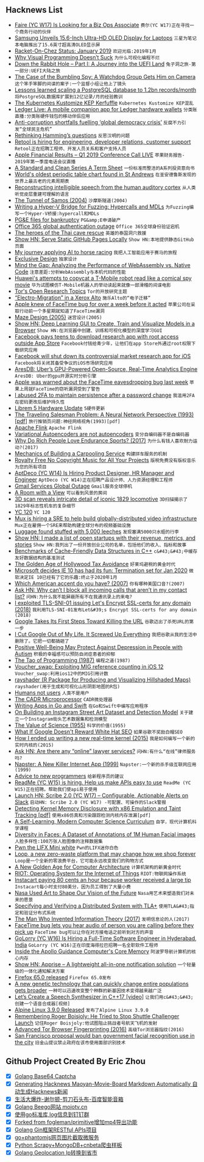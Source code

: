 ## Hacknews List


- [Faire (YC W17) Is Looking for a Biz Ops Associate](https://boards.greenhouse.io/indigofair/jobs/4116753002?gh_jid=4116753002)  `费尔(YC W17)正在寻找一个商务行动的伙伴`
- [Samsung Unveils 15.6-Inch Ultra-HD OLED Display for Laptops](https://www.anandtech.com/show/13896/samsung-unveils-15-6-inch-ultra-hd-oled-display-for-laptops)  `三星为笔记本电脑推出了15.6英寸超高清OLED显示屏`
- [Racket-On-Chez Status: January 2019](https://blog.racket-lang.org/2019/01/racket-on-chez-status.html)  `欢迎光临:2019年1月`
- [Why Visual Programming Doesn’t Suck](https://blog.statebox.org/why-visual-programming-doesnt-suck-2c1ece2a414e)  `为什么可视化编程不烂`
- [Down the Rabbit Hole – Part I: A Journey into the UEFI Land](https://erfur.github.io/down_the_rabbit_hole_pt1/)  `兔子洞之旅-第一部分:UEFI大陆之旅`
- [The Case of the Bumbling Spy: A Watchdog Group Gets Him on Camera](https://www.nytimes.com/2019/01/28/world/black-cube-nso-citizen-lab-intelligence.html)  `这个笨手笨脚的间谍的案子:一个监督小组让他上了镜头`
- [Lessons learned scaling a PostgreSQL database to 1.2bn records/month](https://medium.com/@gajus/lessons-learned-scaling-postgresql-database-to-1-2bn-records-month-edc5449b3067)  `将PostgreSQL数据库扩展到12亿记录/月的经验教训`
- [The Kubernetes Kustomize KEP Kerfuffle](https://gravitational.com/blog/kubernetes-kustomize-kep-kerfuffle/)  `Kubernetes Kustomize KEP混乱`
- [Ledger Live: A mobile companion app for Ledger hardware wallets](https://github.com/LedgerHQ/ledger-live-mobile)  `分类账直播:分类账硬件钱包的移动伴侣应用`
- [Anti-corruption shortfalls fuelling ‘global democracy crisis’](https://www.politico.eu/article/corruption-europe-shortfalls-fuelling-global-democracy-crisis/)  `反腐不力引发“全球民主危机”`
- [Rethinking Hamming’s questions](https://lemire.me/blog/2019/01/29/rethinking-hammings-questions/)  `反思汉明的问题`
- [Retool is hiring for engineering, developer relations, customer support](item?id=19029624)  `Retool正在招聘工程师、开发人员关系和客户支持人员`
- [Apple Financial Results – Q1 2019 Conference Call LIVE](https://www.apple.com/investor/earnings-call/)  `苹果财务报告- 2019年第一季度电话会议直播`
- [A Standard and Clean Series A Term Sheet](https://blog.ycombinator.com/a-standard-and-clean-series-a-term-sheet/)  `一份标准而整洁的A系列投资意向书`
- [World&#39;s oldest periodic table chart found in St Andrews](https://news.st-andrews.ac.uk/archive/worlds-oldest-periodic-table-chart-found-in-st-andrews/)  `在圣安德鲁斯发现的世界上最古老的元素周期表`
- [Reconstructing intelligible speech from the human auditory cortex](http://naplab.ee.columbia.edu/reconstruction.html)  `从人类听觉皮层重建可理解的语言`
- [The Tunnel of Samos (2004)](https://fermatslibrary.com/s/the-tunnel-of-samos#email-newsletter)  `沙摩斯隧道(2004)`
- [Writing a Hyper-V Bridge for Fuzzing: Hypercalls and MDLs](http://www.alex-ionescu.com/?p=471)  `为Fuzzing编写一个Hyper-V桥接:hypercall和MDLs`
- [PG&amp;E files for bankruptcy](https://www.latimes.com/business/la-fi-pge-bankruptcy-filing-20190129-story.html)  `PG&amp;E申请破产`
- [Office 365 global authentication outage](https://status.office365.com/)  `Office 365全球身份验证宕机`
- [The heroes of the Thai cave rescue](https://www.macleans.ca/thai-cave-rescue-heroes/)  `英雄的泰国洞穴救援`
- [Show HN: Serve Static GitHub Pages Locally](https://github.com/CurtisLusmore/ghp)  `Show HN:本地提供静态GitHub页面`
- [My journey applying AI to horse racing](https://towardsdatascience.com/applying-ai-to-horse-racing-e3632a7e7c92)  `我把人工智能应用于赛马的旅程`
- [Exclusive Design](https://exclusive-design.vasilis.nl/)  `独家设计`
- [Mind the Gap: Analyzing the Performance of WebAssembly vs. Native Code](https://arxiv.org/abs/1901.09056)  `注意差距:分析WebAssembly与本机代码的性能`
- [Huawei&#39;s attempts to copycat a T-Mobile robot read like a comical spy movie](https://www.businessinsider.com/us-indictment-against-huawei-t-mobile-reads-spy-movie-2019-1)  `华为试图模仿T-Mobile机器人的举动读起来就像一部滑稽的间谍电影`
- [Tor&#39;s Open Research Topics](https://blog.torproject.org/tors-open-research-topics-2018-edition)  `Tor的开放研究主题`
- [“Electro-Migration” in a Xerox Alto](https://engblg.livingcomputers.org/index.php/2019/01/21/xerox-alto-interesting-issue/)  `施乐Alto的“电子迁移”`
- [Apple knew of FaceTime bug for over a week before it acted](https://www.nytimes.com/2019/01/29/technology/facetime-glitch-apple.html)  `苹果公司在采取行动前一个多星期就知道了FaceTime漏洞`
- [Maze Design (2005)](http://www.cgl.uwaterloo.ca/csk/projects/mazes/)  `迷宫设计(2005)`
- [Show HN: Deep Learning GUI to Create, Train and Visualize Models in a Browser](https://beta.aifiddle.io/)  `Show HN:在浏览器中创建、训练和可视化模型的深度学习GUI`
- [Facebook pays teens to download research app with root access outside App Store](https://techcrunch.com/2019/01/29/facebook-project-atlas/)  `Facebook付钱给青少年，让他们在app Store外通过root权限下载研究应用`
- [Facebook will shut down its controversial market research app for iOS](https://www.theverge.com/facebook/2019/1/30/18203349/facebook-research-app-apple-shutdown)  `Facebook将关闭其备受争议的iOS市场研究应用`
- [AresDB: Uber’s GPU-Powered Open-Source, Real-Time Analytics Engine](https://eng.uber.com/aresdb/)  `AresDB: Uber的gpu开源实时分析引擎`
- [Apple was warned about the FaceTime eavesdropping bug last week](https://www.theverge.com/2019/1/29/18202398/apple-facetime-bug-warned-eavesdropping)  `苹果上周就FaceTime的窃听漏洞受到了警告`
- [I abused 2FA to maintain persistence after a password change](https://medium.com/@lukeberner/7e3f455b71a1)  `我滥用2FA在密码更改后维护持久性`
- [Librem 5 Hardware Update](https://puri.sm/posts/librem-5-hardware-update/)  `5硬件更新`
- [The Traveling Salesman Problem: A Neural Network Perspective (1993) [pdf]](http://www.iro.umontreal.ca/~dift6751/paper_potvin_nn_tsp.pdf)  `旅行推销员问题:神经网络视角(1993)[pdf]`
- [Apache Flink](https://github.com/apache/flink)  `Apache Flink`
- [Variational Autoencoders are not autoencoders](http://paulrubenstein.co.uk/variational-autoencoders-are-not-autoencoders/)  `变分自编码器不是自编码器`
- [Why Do Rich People Love Endurance Sports? (2017)](https://www.outsideonline.com/2229791/why-are-most-endurance-athletes-rich/)  `为什么有钱人喜欢耐力运动?(2017)`
- [Mechanics of Building a Carpooling Service](https://sysadmincasts.com/episodes/51-mechanics-of-building-a-carpooling-service-introduction)  `构建拼车服务的机制`
- [Royalty Free No Copyright Music for All Your Projects](https://www.wowa.me)  `版税免费没有版权音乐为您的所有项目`
- [AptDeco (YC W14) Is Hiring Product Designer, HR Manager and Engineer](https://www.aptdeco.com/jobs)  `AptDeco (YC W14)正在招聘产品设计师、人力资源经理和工程师`
- [Gmail Services Global Outage](https://outage.report/gmail)  `Gmail服务全球停机`
- [A Room with a View](http://bit-player.org/2019/a-room-with-a-view)  `可以看到风景的房间`
- [3D scan reveals intricate detail of iconic 1829 locomotive](https://www.sciencemuseum.org.uk/about-us/press-office/3d-scan-reveals-intricate-detail-iconic-locomotive)  `3D扫描揭示了1829年标志性机车的复杂细节`
- [YC 120](https://blog.ycombinator.com/yc-120/)  `YC 120`
- [Mux is hiring a SRE to help build globally-distributed video infrastructure](https://boards.greenhouse.io/mux/jobs/4195729002)  `Mux正在雇佣一个SRE来帮助构建全球分布的视频基础设施`
- [Luggage found stuffed with 5,000 leeches](https://www.nationalgeographic.com/animals/2019/01/airport-luggage-stuffed-with-leeches/)  `发现塞满5000只水蛭的行李`
- [Show HN: I made a list of open startups with their revenue, metrics, and stories](https://postmake.io/open)  `Show HN:我列出了一份开放创业公司的名单，包括他们的收入、指标和故事`
- [Benchmarks of Cache-Friendly Data Structures in C&#43;&#43;](https://tylerayoung.com/2019/01/29/benchmarks-of-cache-friendly-data-structures-in-c/)  `c&#43;&#43;中缓存友好数据结构的基准测试`
- [The Golden Age of Hollywood Tax Avoidance](https://www.bloomberg.com/opinion/articles/2019-01-29/hollywood-stars-didn-t-pay-90-percent-tax-they-created-loopholes)  `好莱坞避税的黄金时代`
- [Microsoft decides IE 10 has had its fun: Termination set for Jan 2020](https://www.theregister.co.uk/2019/01/29/microsoft_internet_explorer_10/)  `微软决定IE 10已经有了它的乐趣:终止于2020年1月`
- [Which American accent do you have? (2007)](http://www.youthink.com/quiz.cfm?obj_id=9827)  `你有哪种美国口音?(2007)`
- [Ask HN: Why can’t I block all incoming calls that aren’t in my contact list?](item?id=19031711)  `问HN:为什么我不能屏蔽所有不在我通讯录上的来电?`
- [I exploited TLS-SNI-01 issuing Let&#39;s Encrypt SSL-certs for any domain (2018)](https://labs.detectify.com/2018/01/12/how-i-exploited-acme-tls-sni-01-issuing-lets-encrypt-ssl-certs-for-any-domain-using-shared-hosting/)  `我利用TLS-SNI-01发布Let&#39;s Encrypt SSL-certs for any domain (2018)`
- [Google Takes Its First Steps Toward Killing the URL](https://www.wired.com/story/google-chrome-kill-url-first-steps/)  `谷歌迈出了杀死URL的第一步`
- [I Cut Google Out of My Life. It Screwed Up Everything](https://gizmodo.com/i-cut-google-out-of-my-life-it-screwed-up-everything-1830565500)  `我把谷歌从我的生活中删除了。它把一切都搞砸了`
- [Positive Well-Being May Protect Against Depression in People with Autism](https://onlinelibrary.wiley.com/doi/full/10.1002/aur.2064)  `积极的幸福感可以预防自闭症患者的抑郁`
- [The Tao of Programming (1987)](http://www.textfiles.com/100/taoprogram.pro)  `编程之道(1987)`
- [Voucher_swap: Exploiting MIG reference counting in iOS 12](https://googleprojectzero.blogspot.com/2019/01/voucherswap-exploiting-mig-reference.html?m=1)  `Voucher_swap:利用ios12中的MIG引用计数`
- [rayshader (R Package for Producing and Visualizing Hillshaded Maps)](https://www.rayshader.com/)  `rayshader(用于生成和可视化山形阴影地图的R包)`
- [Humans not users](https://johannesippen.com/2019/humans-not-users/)  `人类不是用户`
- [The CADR Microprocessor](https://lm-3.github.io/cadr.html)  `CADR微处理器`
- [Writing Apps in Go and Swift](https://youngdynasty.net/posts/writing-mac-apps-in-go/)  `在Go和Swift中编写应用程序`
- [On Building an Instagram Street Art Dataset and Detection Model](https://blog.floydhub.com/instagram-street-art/)  `关于建立一个Instagram街头艺术数据集和检测模型`
- [The Value of Science (1955)](https://fermatslibrary.com/s/the-value-of-science)  `科学的价值(1955)`
- [What If Google Doesn&#39;t Reward White Hat SEO](https://www.johnwdefeo.com/articles/future-of-white-hat-seo)  `如果谷歌不奖励白帽SEO`
- [How I ended up writing a new real-time kernel (2015)](https://dmitryfrank.com/articles/how_i_ended_up_writing_my_own_kernel)  `我是如何编写一个新的实时内核的(2015)`
- [Ask HN: Are there any “online” lawyer services?](item?id=19026014)  `问HN:有什么“在线”律师服务吗?`
- [Napster: A New Killer Internet App (1999)](https://evolt.org/node/564)  `Napster:一个新的杀手级互联网应用(1999)`
- [Advice to new programmers](http://olafurw.com/2019-01-27-programmer-advice/)  `给新程序员的建议`
- [ReadMe (YC W15) is hiring. Help us make APIs easy to use](http://readme.io/careers)  `ReadMe (YC W15)正在招聘。帮助我们使api易于使用`
- [Launch HN: Scribe 2.0 (YC W17) – Configurable, Actionable Alerts on Slack](item?id=19028449)  `启动HN: Scribe 2.0 (YC W17) -可配置、可操作的Slack警报`
- [Detecting Kernel Memory Disclosure with x86 Emulation and Taint Tracking [pdf]](https://j00ru.vexillium.org/papers/2018/bochspwn_reloaded.pdf)  `使用x86仿真和污染跟踪检测内核内存泄漏[pdf]`
- [A Self-Learning, Modern Computer Science Curriculum](https://functionalcs.github.io/curriculum/)  `自学，现代计算机科学课程`
- [Diversity in Faces: A Dataset of Annotations of 1M Human Facial images](https://www.research.ibm.com/artificial-intelligence/trusted-ai/diversity-in-faces/)  `人脸多样性:100万张人脸图像的注释数据集`
- [Pwn the LIFX Mini white](https://limitedresults.com/2019/01/pwn-the-lifx-mini-white/)  `Pwn的LIFX迷你白色`
- [Loop, a new zero-waste platform that may change how we shop forever](https://www.fastcompany.com/90296956/a-coalition-of-giant-brands-is-about-to-change-how-we-shop-forever-with-a-new-zero-waste-platform)  `Loop是一个全新的零浪费平台，它可能永远改变我们的购物方式`
- [A New Golden Age for Computer Architecture](https://cacm.acm.org/magazines/2019/2/234352-a-new-golden-age-for-computer-architecture/fulltext)  `计算机架构的新黄金时代`
- [RIOT: Operating System for the Internet of Things](http://riot-os.org/)  `RIOT:物联网操作系统`
- [Instacart paying 80 cents an hour because worker received a large tip](https://www.workingwa.org/instacart-eighty-cents)  `Instacart每小时支付80美分，因为员工得到了大量小费`
- [Nasa Used Art to Shape Our Vision of the Future](https://www.artsy.net/article/artsy-editorial-nasa-art-shape-vision-future)  `Nasa用艺术来塑造我们对未来的愿景`
- [Specifying and Verifying a Distributed System with TLA&#43;](https://jack-vanlightly.com/blog/2019/1/27/building-a-simple-distributed-system-formal-verification)  `使用TLA&#43;指定和验证分布式系统`
- [The Man Who Invented Information Theory (2017)](http://bostonreview.net/science-nature/tom-rutledge-man-who-invented-information-theory)  `发明信息论的人(2017)`
- [FaceTime bug lets you hear audio of person you are calling before they pick up](https://9to5mac.com/2019/01/28/facetime-bug-hear-audio/)  `FaceTime bug可以让你在对方接电话之前听到对方的声音`
- [GoLorry (YC W16) Is Hiring a Full-Time Software Engineer in Hyderabad, India](item?id=19033321)  `GoLorry (YC W16)正在印度海得拉巴招聘一名全职软件工程师`
- [Inside the Apollo Guidance Computer&#39;s Core Memory](http://www.righto.com/2019/01/inside-apollo-guidance-computers-core.html)  `阿波罗导航计算机的核心内存`
- [Show HN: Apprise – A lightweight all-in-one notification solution](https://github.com/caronc/apprise)  `一个轻量级的一体化通知解决方案`
- [Firefox 65.0 released](https://www.mozilla.org/en-US/firefox/65.0/releasenotes/)  `Firefox 65.0发布`
- [A new genetic technology that can quickly change entire populations gets broader](http://nautil.us/issue/68/context/gene-drives-reach-mammals)  `一种可以迅速改变整个种群的新基因技术变得越来越广泛`
- [Let’s Create a Speech Synthesizer in C&#43;&#43;17 [video]](https://www.youtube.com/watch?v=Jcymn3RGkF4)  `让我们用c&#43;&#43;创建一个语音合成器[视频]`
- [Alpine Linux 3.9.0 Released](https://alpinelinux.org/posts/Alpine-3.9.0-released.html)  `发布了Alpine Linux 3.9.0`
- [Remembering Roger Boisjoly: He Tried to Stop Shuttle Challenger Launch](https://www.npr.org/sections/thetwo-way/2012/02/06/146490064/remembering-roger-boisjoly-he-tried-to-stop-shuttle-challenger-launch)  `记住Roger Boisjoly:他试图阻止挑战者号航天飞机的发射`
- [Advanced Tor Browser Fingerprinting (2016)](http://jcarlosnorte.com/security/2016/03/06/advanced-tor-browser-fingerprinting.html)  `高级Tor浏览器指纹(2016)`
- [San Francisco proposal would ban government facial recognition use in the city](https://www.theverge.com/2019/1/29/18202602/san-francisco-facial-recognition-ban-proposal)  `旧金山提议禁止政府在该市使用面部识别技术`

## Github Project Created By Eric Zhou

- [x] [Golang Base64 Captcha](https://github.com/mojocn/base64Captcha)
- [x] [Generating Hacknews Maoyan-Movie-Board Markdown Automatically 自动生成Hacknews新闻](https://github.com/dejavuzhou/md-genie)
- [x] [生活大爆炸-谢尔顿-剪刀石头布-百度智能音箱](https://github.com/mojocn/dueros-bang-game)
- [x] [Golang Beego网站 mojotv.cn](https://github.com/mojocn/www.mojotv.cn)
- [x] [使用go标准库,log信息到钉钉群](https://github.com/mojocn/dooger)
- [x] [Forked from fogleman/primitive增加mp4导出功能](https://github.com/mojocn/primitive)
- [x] [Golang Gin框架RESTful APIs项目](https://github.com/JJJJJJJerk/ezier-golang-web-api-framework)
- [x] [go+phantomjs网页图片截取微服务](https://github.com/mojocn/screen_shot)
- [x] [Python Scrapy+MongoDB+cnbeta爬虫样板](https://github.com/mojocn/scrapy_mongodb_boilerplate_cnbeta)
- [x] [Golang Geolocation Ip转换到省市](https://github.com/mojocn/ip2location)
